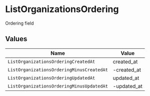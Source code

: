 # ListOrganizationsOrdering

Ordering field


## Values

| Name                                      | Value                                     |
| ----------------------------------------- | ----------------------------------------- |
| `ListOrganizationsOrderingCreatedAt`      | created_at                                |
| `ListOrganizationsOrderingMinusCreatedAt` | -created_at                               |
| `ListOrganizationsOrderingUpdatedAt`      | updated_at                                |
| `ListOrganizationsOrderingMinusUpdatedAt` | -updated_at                               |